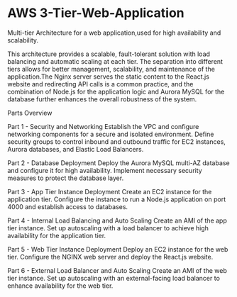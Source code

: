 # AWS 3-Tier-Web-Application
Multi-tier Architecture for a web application,used for high availability and scalability.

This architecture provides a scalable, fault-tolerant solution with load balancing and automatic scaling at each tier. The separation into different tiers allows for better management, scalability, and maintenance of the application.The Nginx server serves the static content to the React.js website and redirecting API calls is a common practice, and the combination of Node.js for the application logic and Aurora MySQL for the database further enhances the overall robustness of the system.

Parts Overview

Part 1 - Security and Networking
Establish the VPC and configure networking components for a secure and isolated environment.
Define security groups to control inbound and outbound traffic for EC2 instances, Aurora databases, and Elastic Load Balancers.

Part 2 - Database Deployment
Deploy the Aurora MySQL multi-AZ database and configure it for high availability.
Implement necessary security measures to protect the database layer.

Part 3 - App Tier Instance Deployment
Create an EC2 instance for the application tier.
Configure the instance to run a Node.js application on port 4000 and establish access to databases.

Part 4 - Internal Load Balancing and Auto Scaling
Create an AMI of the app tier instance.
Set up autoscaling with a load balancer to achieve high availability for the application tier.

Part 5 - Web Tier Instance Deployment
Deploy an EC2 instance for the web tier.
Configure the NGINX web server and deploy the React.js website.

Part 6 - External Load Balancer and Auto Scaling
Create an AMI of the web tier instance.
Set up autoscaling with an external-facing load balancer to enhance availability for the web tier.
